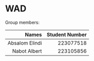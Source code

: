# WAD
Group members:
 
|      Names       | Student Number|
| ----------------:|--------------:|
| Absalom Elindi   | 223077518     |
| Nabot  Albert    | 223105856     |